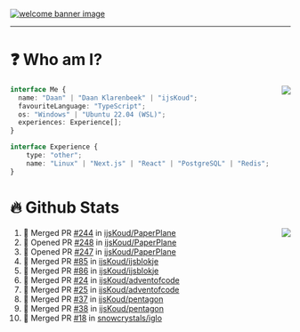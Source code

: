 <h1 align="center" style="display:none;"></h1>

<a href="https://ijskoud.dev/"><img src="https://cdn.ijskoud.dev/files/IIcds5oPKl.png" alt="welcome banner image" /></a>

---

# ❓ Who am I?

<img align="right" src="http://gh-stats.ijskoud.dev/api/top-langs?username=ijsKoud&cache_seconds=1800&layout=compact&hide_border=true&hide_rank=true&show_icons=true&theme=dark&title_color=ffffff&hide_border=true&locale=en" />

```typescript
interface Me {
  name: "Daan" | "Daan Klarenbeek" | "ijsKoud";
  favouriteLanguage: "TypeScript";
  os: "Windows" | "Ubuntu 22.04 (WSL)";
  experiences: Experience[];
}

interface Experience {
    type: "other";
    name: "Linux" | "Next.js" | "React" | "PostgreSQL" | "Redis";
}
```

# 🔥 Github Stats

<img align="right" src="http://gh-stats.ijskoud.dev/api? username=ijsKoud&cache_seconds=1800&hide_border=true&hide_rank=true&show_icons=true&theme=dark&title_color=ffffff&hide_border=true&locale=en">

<!--START_SECTION:activity-->
1. 🎉 Merged PR [#244](https://github.com/ijsKoud/PaperPlane/pull/244) in [ijsKoud/PaperPlane](https://github.com/ijsKoud/PaperPlane)
2. 💪 Opened PR [#248](https://github.com/ijsKoud/PaperPlane/pull/248) in [ijsKoud/PaperPlane](https://github.com/ijsKoud/PaperPlane)
3. 💪 Opened PR [#247](https://github.com/ijsKoud/PaperPlane/pull/247) in [ijsKoud/PaperPlane](https://github.com/ijsKoud/PaperPlane)
4. 🎉 Merged PR [#85](https://github.com/ijsKoud/ijsblokje/pull/85) in [ijsKoud/ijsblokje](https://github.com/ijsKoud/ijsblokje)
5. 🎉 Merged PR [#86](https://github.com/ijsKoud/ijsblokje/pull/86) in [ijsKoud/ijsblokje](https://github.com/ijsKoud/ijsblokje)
6. 🎉 Merged PR [#24](https://github.com/ijsKoud/adventofcode/pull/24) in [ijsKoud/adventofcode](https://github.com/ijsKoud/adventofcode)
7. 🎉 Merged PR [#25](https://github.com/ijsKoud/adventofcode/pull/25) in [ijsKoud/adventofcode](https://github.com/ijsKoud/adventofcode)
8. 🎉 Merged PR [#37](https://github.com/ijsKoud/pentagon/pull/37) in [ijsKoud/pentagon](https://github.com/ijsKoud/pentagon)
9. 🎉 Merged PR [#38](https://github.com/ijsKoud/pentagon/pull/38) in [ijsKoud/pentagon](https://github.com/ijsKoud/pentagon)
10. 🎉 Merged PR [#18](https://github.com/snowcrystals/iglo/pull/18) in [snowcrystals/iglo](https://github.com/snowcrystals/iglo)
<!--END_SECTION:activity-->

<h1 align="center" style="display:none;"></h1>
